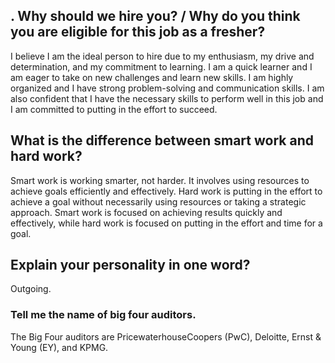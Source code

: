 
 <!-- There are many to reason to live, But let me tell you bit about why you must not quite, Nor You came in the world through your wish neither you are allowed to leave the world by your wish,
Life here in the world is a kind of Entrance Exam, For an endless Life based on Our Deeds We will be given Heaven ( स्वर्ग ) or hell ( नरक )
Harming our own self come under an Unforgettable sin, We must keep in mind..
( I'm saying it as big sin coz mohmmad saw says whoever commit suicide, he'll be in the hell  though I am sure in Vedas it will be also sin )
If I've said anything on what you don't agree or like I apologise...
Have patience, Everything will be Fine  -->




## . Why should we hire you? / Why do you think you are eligible for this job as a fresher?

I believe I am the ideal person to hire due to my enthusiasm, my drive and determination, and my commitment to learning. I am a quick learner and I am eager to take on new challenges and learn new skills. I am highly organized and I have strong problem-solving and communication skills. I am also confident that I have the necessary skills to perform well in this job and I am committed to putting in the effort to succeed.

## What is the difference between smart work and hard work?

Smart work is working smarter, not harder. It involves using resources to achieve goals efficiently and effectively. Hard work is putting in the effort to achieve a goal without necessarily using resources or taking a strategic approach. Smart work is focused on achieving results quickly and effectively, while hard work is focused on putting in the effort and time for a goal.

## Explain your personality in one word?

Outgoing.

### Tell me the name of big four auditors.

The Big Four auditors are PricewaterhouseCoopers (PwC), Deloitte, Ernst & Young (EY), and KPMG.

## 